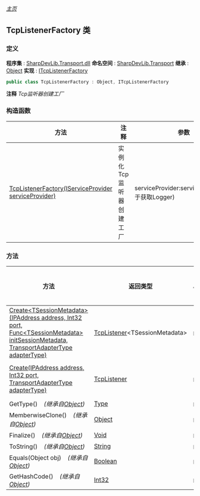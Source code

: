 ###### [主页](./Index.md "主页")
## TcpListenerFactory 类
### 定义
**程序集** : [SharpDevLib.Transport.dll](./SharpDevLib.Transport.assembly.md "SharpDevLib.Transport.dll")
**命名空间** : [SharpDevLib.Transport](./SharpDevLib.Transport.namespace.md "SharpDevLib.Transport")
**继承** : [Object](https://learn.microsoft.com/en-us/dotnet/api/system.object "Object")
**实现** : [ITcpListenerFactory](./SharpDevLib.Transport.ITcpListenerFactory.md "ITcpListenerFactory")
``` csharp
public class TcpListenerFactory : Object, ITcpListenerFactory
```
**注释**
*Tcp监听器创建工厂*

### 构造函数
|方法|注释|参数|
|---|---|---|
|[TcpListenerFactory(IServiceProvider serviceProvider)](./SharpDevLib.Transport.TcpListenerFactory.ctor.IServiceProvider.md "TcpListenerFactory(IServiceProvider serviceProvider)")|实例化Tcp监听器创建工厂|serviceProvider:serviceProvider(用于获取Logger)|

### 方法
|方法|返回类型|Accessor|是否静态|参数|
|---|---|---|---|---|
|[Create\<TSessionMetadata\>(IPAddress address, Int32 port, Func\<TSessionMetadata\> initSessionMetadata, TransportAdapterType adapterType)](./SharpDevLib.Transport.TcpListenerFactory.Create.TSessionMetadata.IPAddress.Int32.Func.TSessionMetadata.TransportAdapterType.md "Create<TSessionMetadata>(IPAddress address, Int32 port, Func<TSessionMetadata> initSessionMetadata, TransportAdapterType adapterType)")|[TcpListener](./SharpDevLib.Transport.TcpListener.1.md "TcpListener")\<TSessionMetadata\>|`public`|`否`|address:地址<br>port:端口<br>initSessionMetadata:初始化会话元数据<br>adapterType:接收数据适配器类型|
|[Create(IPAddress address, Int32 port, TransportAdapterType adapterType)](./SharpDevLib.Transport.TcpListenerFactory.Create.IPAddress.Int32.TransportAdapterType.md "Create(IPAddress address, Int32 port, TransportAdapterType adapterType)")|[TcpListener](./SharpDevLib.Transport.TcpListener.md "TcpListener")|`public`|`否`|address:地址<br>port:端口<br>adapterType:接收数据适配器类型|
|GetType()&nbsp;&nbsp;&nbsp;&nbsp;*(继承自[Object](https://learn.microsoft.com/en-us/dotnet/api/system.object "Object"))*|[Type](https://learn.microsoft.com/en-us/dotnet/api/system.type "Type")|`public`|`否`|-|
|MemberwiseClone()&nbsp;&nbsp;&nbsp;&nbsp;*(继承自[Object](https://learn.microsoft.com/en-us/dotnet/api/system.object "Object"))*|[Object](https://learn.microsoft.com/en-us/dotnet/api/system.object "Object")|`protected`|`否`|-|
|Finalize()&nbsp;&nbsp;&nbsp;&nbsp;*(继承自[Object](https://learn.microsoft.com/en-us/dotnet/api/system.object "Object"))*|[Void](https://learn.microsoft.com/en-us/dotnet/api/system.void "Void")|`protected`|`否`|-|
|ToString()&nbsp;&nbsp;&nbsp;&nbsp;*(继承自[Object](https://learn.microsoft.com/en-us/dotnet/api/system.object "Object"))*|[String](https://learn.microsoft.com/en-us/dotnet/api/system.string "String")|`public`|`否`|-|
|Equals(Object obj)&nbsp;&nbsp;&nbsp;&nbsp;*(继承自[Object](https://learn.microsoft.com/en-us/dotnet/api/system.object "Object"))*|[Boolean](https://learn.microsoft.com/en-us/dotnet/api/system.boolean "Boolean")|`public`|`否`|-|
|GetHashCode()&nbsp;&nbsp;&nbsp;&nbsp;*(继承自[Object](https://learn.microsoft.com/en-us/dotnet/api/system.object "Object"))*|[Int32](https://learn.microsoft.com/en-us/dotnet/api/system.int32 "Int32")|`public`|`否`|-|

